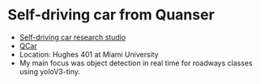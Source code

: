# Self-driving car from Quanser

- [Self-driving car research studio](https://www.quanser.com/products/self-driving-car-studio/)
- [QCar](https://www.quanser.com/products/qcar/)
- Location: Hughes 401 at Miami University
- My main focus was object detection in real time for roadways classes using yoloV3-tiny.
